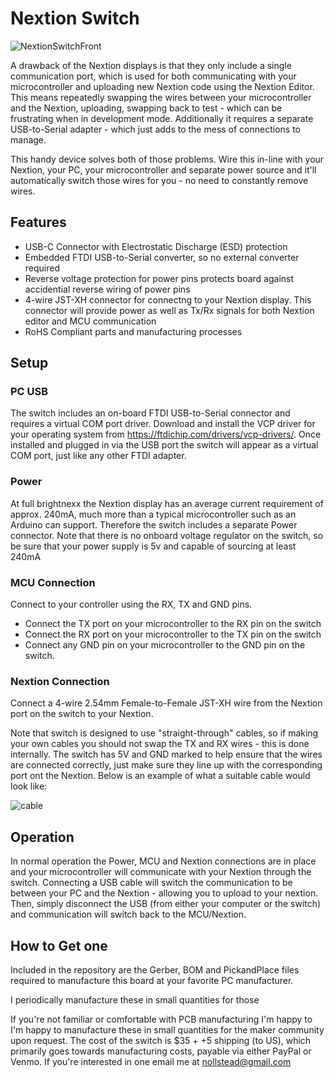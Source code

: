 # **Nextion Switch**
![NextionSwitchFront](https://github.com/nollstead/Nextion-Switch/assets/13612518/67bfbe3a-3694-4c33-a39e-566559366220)


A drawback of the Nextion displays is that they only include a single communication port, which is used for both communicating with your microcontroller and uploading new Nextion code using the Nextion Editor.  This means repeatedly swapping the wires between your microcontroller and the Nextion, uploading, swapping back to test - which can be frustrating when in development mode.  Additionally it requires a separate USB-to-Serial adapter - which just adds to the mess of connections to manage.

This handy device solves both of those problems.  Wire this in-line with your Nextion, your PC, your microcontroller and separate power source and it'll automatically switch those wires for you - no need to constantly remove wires.


## Features

- USB-C Connector with Electrostatic Discharge (ESD) protection
- Embedded FTDI USB-to-Serial converter, so no external converter required
- Reverse voltage protection for power pins protects board against accidential reverse wiring of power pins
- 4-wire JST-XH connector for connectng to your Nextion display.  This connector will provide power as well as Tx/Rx signals for both Nextion editor and MCU communication
- RoHS Compliant parts and manufacturing processes


## Setup

### PC USB

The switch includes an on-board FTDI USB-to-Serial connector and requires a virtual COM port driver.  Download and install the VCP driver for your operating system from https://ftdichip.com/drivers/vcp-drivers/.  Once installed and plugged in via the USB port the switch will appear as a virtual COM port, just like any other FTDI adapter.


### Power

At full brightnexx the Nextion display has an average current requirement of approx. 240mA, much more than a typical microcontroller such as an Arduino can support.  Therefore the switch includes a separate Power connector.   Note that there is no onboard voltage regulator on the switch, so be sure that your power supply is 5v and capable of sourcing at least 240mA

### MCU Connection

Connect to your controller using the RX, TX and GND pins.  
  - Connect the TX port on your microcontroller to the RX pin on the switch
  - Connect the RX port on your microcontroller to the TX pin on the switch
  - Connect any GND pin on your microcontroller to the GND pin on the switch.  

### Nextion Connection

Connect a 4-wire 2.54mm Female-to-Female JST-XH wire from the Nextion port on the switch to your Nextion.  

Note that switch is designed to use "straight-through" cables, so if making your own cables you should not swap the TX and RX wires - this is done internally.  The switch has 5V and GND marked to help ensure that the wires are connected correctly, just make sure they line up with the corresponding port ont the Nextion.  Below is an example of what a suitable cable would look like:

![cable](https://github.com/nollstead/Nextion-Switch/assets/13612518/bd77e64a-0e30-43fb-a066-03e7465f0772)

## Operation

In normal operation the Power, MCU and Nextion connections are in place and your microcontroller will communicate with your Nextion through the switch.  Connecting a USB cable will switch the communication to be between your PC and the Nextion - allowing you to upload to your nextion.  Then, simply disconnect the USB (from either your computer or the switch) and communication will switch back to the MCU/Nextion.  

## How to Get one

Included in the repository are the Gerber, BOM and PickandPlace files required to manufacture this board at your favorite PC manufacturer.  

I periodically manufacture these in small quantities for those 

If you're not familiar or comfortable with PCB manufacturing I'm happy to I'm happy to manufacture these in small quantities for the maker community upon request.  The cost of the switch is $35 + +5 shipping (to US), which primarily goes towards manufacturing costs, payable via either PayPal or Venmo.  If you're interested in one email me at nollstead@gmail.com


